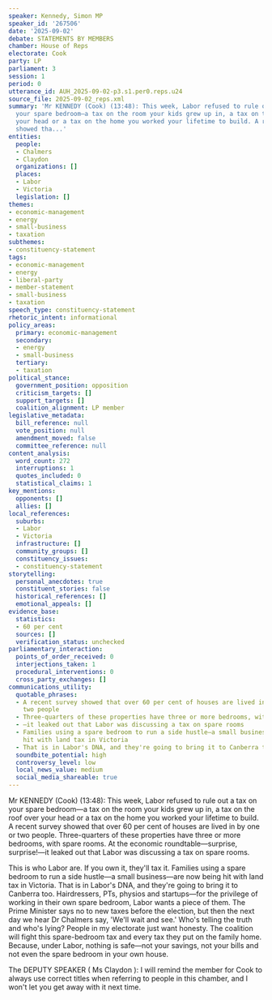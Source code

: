 ```yaml
---
speaker: Kennedy, Simon MP
speaker_id: '267506'
date: '2025-09-02'
debate: STATEMENTS BY MEMBERS
chamber: House of Reps
electorate: Cook
party: LP
parliament: 3
session: 1
period: 0
utterance_id: AUH_2025-09-02-p3.s1.per0.reps.u24
source_file: 2025-09-02_reps.xml
summary: 'Mr KENNEDY (Cook) (13:48): This week, Labor refused to rule out a tax on
  your spare bedroom—a tax on the room your kids grew up in, a tax on the roof over
  your head or a tax on the home you worked your lifetime to build. A recent survey
  showed tha...'
entities:
  people:
  - Chalmers
  - Claydon
  organizations: []
  places:
  - Labor
  - Victoria
  legislation: []
themes:
- economic-management
- energy
- small-business
- taxation
subthemes:
- constituency-statement
tags:
- economic-management
- energy
- liberal-party
- member-statement
- small-business
- taxation
speech_type: constituency-statement
rhetoric_intent: informational
policy_areas:
  primary: economic-management
  secondary:
  - energy
  - small-business
  tertiary:
  - taxation
political_stance:
  government_position: opposition
  criticism_targets: []
  support_targets: []
  coalition_alignment: LP member
legislative_metadata:
  bill_reference: null
  vote_position: null
  amendment_moved: false
  committee_reference: null
content_analysis:
  word_count: 272
  interruptions: 1
  quotes_included: 0
  statistical_claims: 1
key_mentions:
  opponents: []
  allies: []
local_references:
  suburbs:
  - Labor
  - Victoria
  infrastructure: []
  community_groups: []
  constituency_issues:
  - constituency-statement
storytelling:
  personal_anecdotes: true
  constituent_stories: false
  historical_references: []
  emotional_appeals: []
evidence_base:
  statistics:
  - 60 per cent
  sources: []
  verification_status: unchecked
parliamentary_interaction:
  points_of_order_received: 0
  interjections_taken: 1
  procedural_interventions: 0
  cross_party_exchanges: []
communications_utility:
  quotable_phrases:
  - A recent survey showed that over 60 per cent of houses are lived in by one or
    two people
  - Three-quarters of these properties have three or more bedrooms, with spare rooms
  - —it leaked out that Labor was discussing a tax on spare rooms
  - Families using a spare bedroom to run a side hustle—a small business—are now being
    hit with land tax in Victoria
  - That is in Labor's DNA, and they're going to bring it to Canberra too
  soundbite_potential: high
  controversy_level: low
  local_news_value: medium
  social_media_shareable: true
---
```


Mr KENNEDY (Cook) (13:48): This week, Labor refused to rule out a tax on your spare bedroom—a tax on the room your kids grew up in, a tax on the roof over your head or a tax on the home you worked your lifetime to build. A recent survey showed that over 60 per cent of houses are lived in by one or two people. Three-quarters of these properties have three or more bedrooms, with spare rooms. At the economic roundtable—surprise, surprise!—it leaked out that Labor was discussing a tax on spare rooms.

This is who Labor are. If you own it, they'll tax it. Families using a spare bedroom to run a side hustle—a small business—are now being hit with land tax in Victoria. That is in Labor's DNA, and they're going to bring it to Canberra too. Hairdressers, PTs, physios and startups—for the privilege of working in their own spare bedroom, Labor wants a piece of them. The Prime Minister says no to new taxes before the election, but then the next day we hear Dr Chalmers say, 'We'll wait and see.' Who's telling the truth and who's lying? People in my electorate just want honesty. The coalition will fight this spare-bedroom tax and every tax they put on the family home. Because, under Labor, nothing is safe—not your savings, not your bills and not even the spare bedroom in your own house.

The DEPUTY SPEAKER ( Ms Claydon ): I will remind the member for Cook to always use correct titles when referring to people in this chamber, and I won't let you get away with it next time.